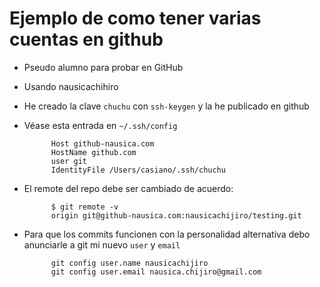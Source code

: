 # Ejemplo de como tener varias cuentas en github

* Pseudo alumno para probar en GitHub
* Usando nausicachihiro
* He creado la clave `chuchu` con `ssh-keygen` y la he publicado en github 
* Véase esta entrada en `~/.ssh/config`

            Host github-nausica.com
            HostName github.com
            user git
            IdentityFile /Users/casiano/.ssh/chuchu
* El remote del repo debe ser cambiado de acuerdo:

            $ git remote -v
            origin git@github-nausica.com:nausicachijiro/testing.git
* Para que los commits funcionen con la personalidad alternativa 
  debo anunciarle a git mi nuevo `user` y `email`

            git config user.name nausicachijiro
            git config user.email nausica.chijiro@gmail.com
